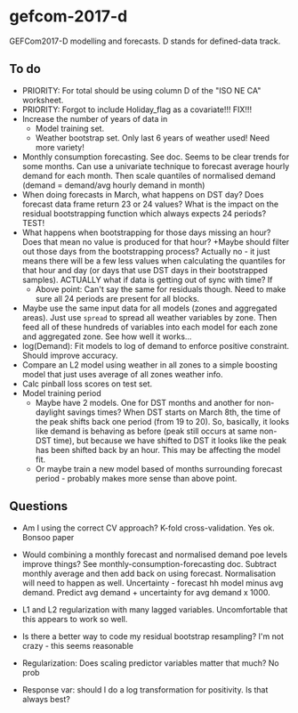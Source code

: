 # gefcom-2017-d
GEFCom2017-D modelling and forecasts. D stands for defined-data track.

## To do

* PRIORITY: For total should be using column D of the "ISO NE CA" worksheet.
* PRIORITY: Forgot to include Holiday_flag as a covariate!!! FIX!!!
* Increase the number of years of data in
    + Model training set.
    + Weather bootstrap set. Only last 6 years of weather used! Need more variety!
* Monthly consumption forecasting. See doc. Seems to be clear trends for some months. Can use a univariate technique to forecast average hourly demand for each month. Then scale quantiles of normalised demand (demand = demand/avg hourly demand in month)
* When doing forecasts in March, what happens on DST day? Does forecast data frame return 23 or 24 values? What is the impact on the residual bootstrapping function which always expects 24 periods? TEST!
* What happens when bootstrapping for those days missing an hour? Does that mean no value is produced for that hour?
    +Maybe should filter out those days from the bootstrapping process? Actually no - it just means there will be a few less values when calculating the quantiles for that hour and day (or days that use DST days in their bootstrapped samples). ACTUALLY what if data is getting out of sync with time? If
    + Above point: Can't say the same for residuals though. Need to make sure all 24 periods are present for all blocks.
* Maybe use the same input data for all models (zones and aggregated areas). Just use `spread` to spread all weather variables by zone. Then feed all of these hundreds of variables into each model for each zone and aggregated zone. See how well it works...
* log(Demand): Fit models to log of demand to enforce positive constraint. Should improve accuracy.
* Compare an L2 model using weather in all zones to a simple boosting model that just uses average of all zones weather info.
* Calc pinball loss scores on test set.
* Model training period
    + Maybe have 2 models. One for DST months and another for non-daylight savings times? When DST starts on March 8th, the time of the peak shifts back one period (from 19 to 20). So, basically, it looks like demand is behaving as before (peak still occurs at same non-DST time), but because we have shifted to DST it looks like the peak has been shifted back by an hour. This may be affecting the model fit.
    + Or maybe train a new model based of months surrounding forecast period - probably makes more sense than above point.

## Questions

* Am I using the correct CV approach? K-fold cross-validation.
Yes ok. Bonsoo paper
* Would combining a monthly forecast and normalised demand poe levels improve things? See monthly-consumption-forecasting doc.
Subtract monthly average and then add back on using forecast. Normalisation will need to happen as well.
Uncertainty - forecast hh model minus avg demand. Predict avg demand + uncertainty for avg demand x 1000.
* L1 and L2 regularization with many lagged variables. Uncomfortable that this appears to work so well.

* Is there a better way to code my residual bootstrap resampling?
I'm not crazy - this seems reasonable
* Regularization: Does scaling predictor variables matter that much?
No prob
* Response var: should I do a log transformation for positivity. Is that always best?
